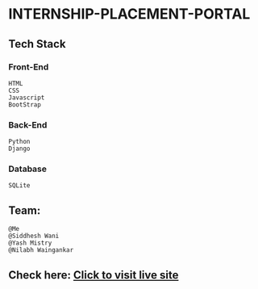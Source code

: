 # INTERNSHIP-PLACEMENT-PORTAL

## Tech Stack

### Front-End

    HTML
    CSS
    Javascript
    BootStrap

### Back-End

    Python
    Django

### Database

    SQLite

## Team:<br>

    @Me
    @Siddhesh Wani
    @Yash Mistry
    @Nilabh Waingankar

## Check here: [Click to visit live site](https://yashms25.pythonanywhere.com)
